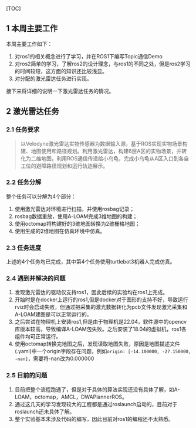 [TOC]

## 1 本周主要工作

本周主要工作如下：

1. 对ros1的相关概念进行了学习，并在ROS1下编写Topic通信Demo
2. 对ros2简单的学习，了解ros2的设计理念，与ros1的不同之处，但是ros2学习的时间较短，这方面的知识还比较浅显。
3. 对分配的激光雷达任务进行实现。



接下来将详细的说明一下激光雷达任务的情况。

## 2 激光雷达任务

### 2.1 任务要求

> 以Velodyne激光雷达实物传感器为数据输入源，基于ROS实现实物场景构建、地图使用和路径规划。利用激光雷达，构建6层A区的实物场景，并转化为二维地图，利用ROS通信传递给小乌龟，完成小乌龟从A区入口到各自工位的避障路径规划和运行轨迹展示。

### 2.2 任务分解

整个任务可以分解为4个部分：

1. 使用激光雷达对环境进行扫描，并使用rosbag记录；
2. rosbag数据重放，使用A-LOAM完成3维地图的构建；
3. 使用octomap将构建好的3维地图转换为2维栅格地图；
4. 使用生成的2维地图在仿真环境中仿真。

### 2.3 任务进度

上述的4个任务均已完成，其中第4个任务使用turtlebot3机器人完成仿真。

### 2.4 遇到并解决的问题

1. 发现激光雷达的驱动仅支持ros1，因此后续的实验均在ros1上完成。
2. 开始时是在docker上运行的ros1,但是docker对于图形的支持不好，导致运行rviz时会启动失败，但通过把采集的激光数据转化为pcb文件发现激光采集和A-LOAM建图是可以正常运行的。
3. 之后尝试在物理机上安装ros1,但是由于物理机是22.04，软件源中的opencv库版本较高，导致编译A-LOAM包失败。之后安装了18.04的虚拟机，ros1各组件均可正常运行。
4. 使用octomap转换完地图之后，发现读取地图失败，原因是地图描述文件(.yaml)中一个origin字段存在问题，例如`origin: [-14.100000, -27.150000, -nan]`，需要将-nan改为0.000000

### 2.5 目前的问题

1. 目前把整个流程跑通了，但是对于具体的算法实现还没有具体了解，如A-LOAM，octomap，AMCL，DWAPlannerROS。
2. 通过这几天的学习发现较大的工程都是通过roslaunch启动的，目前对于roslaunch还未具体了解。
3. 整个实验基本未涉及代码的编写，因此目前对ros1的编程还不太熟悉。